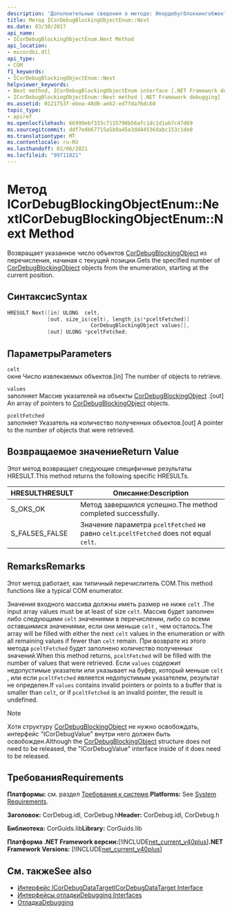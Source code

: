 ```yaml
---
description: 'Дополнительные сведения о методе: Икордебугблоккингобжектенум:: Next'
title: Метод ICorDebugBlockingObjectEnum::Next
ms.date: 03/30/2017
api_name:
- ICorDebugBlockingObjectEnum.Next Method
api_location:
- mscordbi.dll
api_type:
- COM
f1_keywords:
- ICorDebugBlockingObjectEnum::Next
helpviewer_keywords:
- Next method, ICorDebugBlockingObjectEnum interface [.NET Framework debugging]
- ICorDebugBlockingObjectEnum::Next method [.NET Framework debugging]
ms.assetid: 0121753f-ebea-48d0-aeb2-ed7fda76dc60
topic_type:
- apiref
ms.openlocfilehash: 66999ebf333c7115790b56afc1dc1d1ab7c47d69
ms.sourcegitcommit: ddf7edb67715a5b9a45e3dd44536dabc153c1de0
ms.translationtype: MT
ms.contentlocale: ru-RU
ms.lasthandoff: 02/06/2021
ms.locfileid: "99711821"
---
```

# <a name="icordebugblockingobjectenumnext-method"></a><span data-ttu-id="e04a1-103">Метод ICorDebugBlockingObjectEnum::Next</span><span class="sxs-lookup"><span data-stu-id="e04a1-103">ICorDebugBlockingObjectEnum::Next Method</span></span>

<span data-ttu-id="e04a1-104">Возвращает указанное число объектов [CorDebugBlockingObject](cordebugblockingobject-structure.md) из перечисления, начиная с текущей позиции.</span><span class="sxs-lookup"><span data-stu-id="e04a1-104">Gets the specified number of [CorDebugBlockingObject](cordebugblockingobject-structure.md) objects from the enumeration, starting at the current position.</span></span>  
  
## <a name="syntax"></a><span data-ttu-id="e04a1-105">Синтаксис</span><span class="sxs-lookup"><span data-stu-id="e04a1-105">Syntax</span></span>  
  
```cpp  
HRESULT Next([in] ULONG  celt,  
             [out, size_is(celt), length_is(*pceltFetched)]  
                           CorDebugBlockingObject values[],  
             [out] ULONG *pceltFetched;  
```  
  
## <a name="parameters"></a><span data-ttu-id="e04a1-106">Параметры</span><span class="sxs-lookup"><span data-stu-id="e04a1-106">Parameters</span></span>  

 `celt`  
 <span data-ttu-id="e04a1-107">окне Число извлекаемых объектов.</span><span class="sxs-lookup"><span data-stu-id="e04a1-107">[in] The number of objects to retrieve.</span></span>  
  
 `values`  
 <span data-ttu-id="e04a1-108">заполняет Массив указателей на объекты [CorDebugBlockingObject](cordebugblockingobject-structure.md) .</span><span class="sxs-lookup"><span data-stu-id="e04a1-108">[out] An array of pointers to [CorDebugBlockingObject](cordebugblockingobject-structure.md) objects.</span></span>  
  
 `pceltFetched`  
 <span data-ttu-id="e04a1-109">заполняет Указатель на количество полученных объектов.</span><span class="sxs-lookup"><span data-stu-id="e04a1-109">[out] A pointer to the number of objects that were retrieved.</span></span>  
  
## <a name="return-value"></a><span data-ttu-id="e04a1-110">Возвращаемое значение</span><span class="sxs-lookup"><span data-stu-id="e04a1-110">Return Value</span></span>  

 <span data-ttu-id="e04a1-111">Этот метод возвращает следующие специфичные результаты HRESULT.</span><span class="sxs-lookup"><span data-stu-id="e04a1-111">This method returns the following specific HRESULTs.</span></span>  
  
|<span data-ttu-id="e04a1-112">HRESULT</span><span class="sxs-lookup"><span data-stu-id="e04a1-112">HRESULT</span></span>|<span data-ttu-id="e04a1-113">Описание:</span><span class="sxs-lookup"><span data-stu-id="e04a1-113">Description</span></span>|  
|-------------|-----------------|  
|<span data-ttu-id="e04a1-114">S_OK</span><span class="sxs-lookup"><span data-stu-id="e04a1-114">S_OK</span></span>|<span data-ttu-id="e04a1-115">Метод завершился успешно.</span><span class="sxs-lookup"><span data-stu-id="e04a1-115">The method completed successfully.</span></span>|  
|<span data-ttu-id="e04a1-116">S_FALSE</span><span class="sxs-lookup"><span data-stu-id="e04a1-116">S_FALSE</span></span>|<span data-ttu-id="e04a1-117">Значение параметра `pceltFetched` не равно `celt`.</span><span class="sxs-lookup"><span data-stu-id="e04a1-117">`pceltFetched` does not equal `celt`.</span></span>|  
  
## <a name="remarks"></a><span data-ttu-id="e04a1-118">Remarks</span><span class="sxs-lookup"><span data-stu-id="e04a1-118">Remarks</span></span>  

 <span data-ttu-id="e04a1-119">Этот метод работает, как типичный перечислитель COM.</span><span class="sxs-lookup"><span data-stu-id="e04a1-119">This method functions like a typical COM enumerator.</span></span>  
  
 <span data-ttu-id="e04a1-120">Значения входного массива должны иметь размер не ниже `celt` .</span><span class="sxs-lookup"><span data-stu-id="e04a1-120">The input array values must be at least of size `celt`.</span></span> <span data-ttu-id="e04a1-121">Массив будет заполнен либо следующими `celt` значениями в перечислении, либо со всеми оставшимися значениями, если они меньше `celt` , чем осталось.</span><span class="sxs-lookup"><span data-stu-id="e04a1-121">The array will be filled with either the next `celt` values in the enumeration or with all remaining values if fewer than `celt` remain.</span></span> <span data-ttu-id="e04a1-122">При возврате из этого метода `pceltFetched` будет заполнено количество полученных значений.</span><span class="sxs-lookup"><span data-stu-id="e04a1-122">When this method returns, `pceltFetched` will be filled with the number of values that were retrieved.</span></span> <span data-ttu-id="e04a1-123">Если `values` содержит недопустимые указатели или указывает на буфер, который меньше `celt` , или если `pceltFetched` является недопустимым указателем, результат не определен.</span><span class="sxs-lookup"><span data-stu-id="e04a1-123">If `values` contains invalid pointers or points to a buffer that is smaller than `celt`, or if `pceltFetched` is an invalid pointer, the result is undefined.</span></span>  
  
> [!NOTE]
> <span data-ttu-id="e04a1-124">Хотя структуру [CorDebugBlockingObject](cordebugblockingobject-structure.md) не нужно освобождать, интерфейс "ICorDebugValue" внутри него должен быть освобожден.</span><span class="sxs-lookup"><span data-stu-id="e04a1-124">Although the [CorDebugBlockingObject](cordebugblockingobject-structure.md) structure does not need to be released, the "ICorDebugValue" interface inside of it does need to be released.</span></span>  
  
## <a name="requirements"></a><span data-ttu-id="e04a1-125">Требования</span><span class="sxs-lookup"><span data-stu-id="e04a1-125">Requirements</span></span>  

 <span data-ttu-id="e04a1-126">**Платформы:** см. раздел [Требования к системе](../../get-started/system-requirements.md).</span><span class="sxs-lookup"><span data-stu-id="e04a1-126">**Platforms:** See [System Requirements](../../get-started/system-requirements.md).</span></span>  
  
 <span data-ttu-id="e04a1-127">**Заголовок:** CorDebug.idl, CorDebug.h</span><span class="sxs-lookup"><span data-stu-id="e04a1-127">**Header:** CorDebug.idl, CorDebug.h</span></span>  
  
 <span data-ttu-id="e04a1-128">**Библиотека:** CorGuids.lib</span><span class="sxs-lookup"><span data-stu-id="e04a1-128">**Library:** CorGuids.lib</span></span>  
  
 <span data-ttu-id="e04a1-129">**Платформа .NET Framework версии:**[!INCLUDE[net_current_v40plus](../../../../includes/net-current-v40plus-md.md)]</span><span class="sxs-lookup"><span data-stu-id="e04a1-129">**.NET Framework Versions:** [!INCLUDE[net_current_v40plus](../../../../includes/net-current-v40plus-md.md)]</span></span>  
  
## <a name="see-also"></a><span data-ttu-id="e04a1-130">См. также</span><span class="sxs-lookup"><span data-stu-id="e04a1-130">See also</span></span>

- [<span data-ttu-id="e04a1-131">Интерфейс ICorDebugDataTarget</span><span class="sxs-lookup"><span data-stu-id="e04a1-131">ICorDebugDataTarget Interface</span></span>](icordebugdatatarget-interface.md)
- [<span data-ttu-id="e04a1-132">Интерфейсы отладки</span><span class="sxs-lookup"><span data-stu-id="e04a1-132">Debugging Interfaces</span></span>](debugging-interfaces.md)
- [<span data-ttu-id="e04a1-133">Отладка</span><span class="sxs-lookup"><span data-stu-id="e04a1-133">Debugging</span></span>](index.md)
